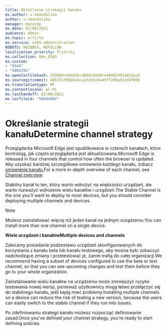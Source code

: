 ```yaml
---
title: Określanie strategii kanału
ms.author: v-smandalika
author: v-smandalika
manager: dansimp
ms.date: 03/08/2021
audience: Admin
ms.topic: article
ms.service: o365-administration
ROBOTS: NOINDEX, NOFOLLOW
localization_priority: Priority
ms.collection: Adm_O365
ms.custom:
- "9144"
- "9005291"
ms.openlocfilehash: d3288bc4da83bcd8ddc82b0ce40482453a822aad
ms.sourcegitcommit: 4883f1f89d4c6ca23161e9a43ff206ad21d4f09b
ms.translationtype: MT
ms.contentlocale: pl-PL
ms.lasthandoff: 03/08/2021
ms.locfileid: "50694802"
---
```

# <a name="determine-channel-strategy"></a><span data-ttu-id="08c8a-102">Określanie strategii kanału</span><span class="sxs-lookup"><span data-stu-id="08c8a-102">Determine channel strategy</span></span>

<span data-ttu-id="08c8a-103">Przeglądarka Microsoft Edge jest opublikowana w czterech kanałach, które kontrolują, jak często przeglądarka jest aktualizowana.</span><span class="sxs-lookup"><span data-stu-id="08c8a-103">Microsoft Edge is released in four channels that control how often the browser is updated.</span></span> <span data-ttu-id="08c8a-104">Aby uzyskać bardziej szczegółowe omówienie każdego kanału, zobacz [omówienie kanału.](https://docs.microsoft.com/DeployEdge/microsoft-edge-channels#channel-overview)</span><span class="sxs-lookup"><span data-stu-id="08c8a-104">For a more in-depth overview of each channel, see [Channel overview](https://docs.microsoft.com/DeployEdge/microsoft-edge-channels#channel-overview).</span></span>

<span data-ttu-id="08c8a-105">Stabilny kanał to ten, który warto wdrożyć na większości urządzeń, ale warto rozważyć wdrożenie wielu kanałów i urządzeń.</span><span class="sxs-lookup"><span data-stu-id="08c8a-105">The Stable Channel is the one you'll want to deploy to most devices, but you should consider deploying multiple channels and devices.</span></span>

> [!NOTE]
> <span data-ttu-id="08c8a-106">Możesz zainstalować więcej niż jeden kanał na jednym urządzeniu.</span><span class="sxs-lookup"><span data-stu-id="08c8a-106">You can install more than one channel on a single device.</span></span>

<span data-ttu-id="08c8a-107">**Wiele urządzeń i kanałów**</span><span class="sxs-lookup"><span data-stu-id="08c8a-107">**Multiple devices and channels**</span></span>

<span data-ttu-id="08c8a-108">Zalecamy posiadanie podzestawu urządzeń skonfigurowanych do korzystania z kanału beta lub kanału testowego, aby można było zobaczyć nadchodzące zmiany i przetestować je, zanim trafią do całej organizacji.</span><span class="sxs-lookup"><span data-stu-id="08c8a-108">We recommend having a subset of devices configured to use the beta or test channel, so that you can see upcoming changes and test them before they go to your whole organization.</span></span>

<span data-ttu-id="08c8a-109">Zainstalowanie wielu kanałów na urządzeniu może zmniejszyć ryzyko testowania nowej wersji, ponieważ użytkownicy mogą łatwo przełączyć się do stabilnego kanału, jeśli będą mieć problemy.</span><span class="sxs-lookup"><span data-stu-id="08c8a-109">Installing multiple channels on a device can reduce the risk of testing a new version, because the users can easily switch to the stable channel if they run into issues.</span></span>

<span data-ttu-id="08c8a-110">Po zdefiniowaniu strategii kanału możesz rozpocząć definiowanie zasad.</span><span class="sxs-lookup"><span data-stu-id="08c8a-110">Once you've defined your channel strategy, you're ready to start defining policies.</span></span>

